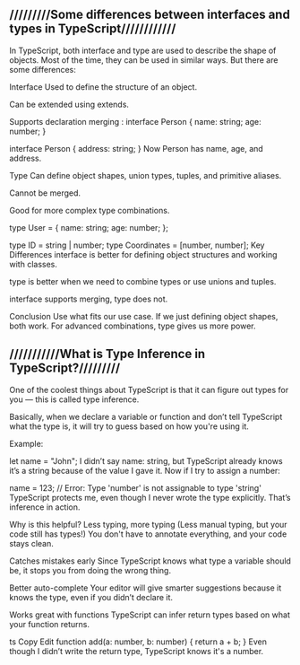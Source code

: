 
/////////Some differences between interfaces and types in TypeScript////////////
--------------------------------------------------------------------------------

In TypeScript, both interface and type are used to describe the shape of objects. Most of the time, they can be used in similar ways. But there are some differences:

Interface
Used to define the structure of an object.

Can be extended using extends.

Supports declaration merging :
interface Person {
  name: string;
  age: number;
}

interface Person {
  address: string;
}
Now Person has name, age, and address.

Type
Can define object shapes, union types, tuples, and primitive aliases.

Cannot be merged.

Good for more complex type combinations.

type User = {
  name: string;
  age: number;
};

type ID = string | number;
type Coordinates = [number, number];
Key Differences
interface is better for defining object structures and working with classes.

type is better when we need to combine types or use unions and tuples.

interface supports merging, type does not.

Conclusion
Use what fits our use case. If we just defining object shapes, both work. For advanced combinations, type gives us more power.



///////////What is Type Inference in TypeScript?/////////
---------------------------------------------------------
One of the coolest things about TypeScript is that it can figure out types for you — this is called type inference.

Basically, when we declare a variable or function and don’t tell TypeScript what the type is, it will try to guess based on how you're using it.

Example:

let name = "John";
I didn’t say name: string, but TypeScript already knows it’s a string because of the value I gave it. Now if I try to assign a number:


name = 123; // Error: Type 'number' is not assignable to type 'string'
TypeScript protects me, even though I never wrote the type explicitly. That’s inference in action.

Why is this helpful?
Less typing, more typing 
(Less manual typing, but your code still has types!)
You don't have to annotate everything, and your code stays clean.

Catches mistakes early
Since TypeScript knows what type a variable should be, it stops you from doing the wrong thing.

Better auto-complete
Your editor will give smarter suggestions because it knows the type, even if you didn’t declare it.

Works great with functions
TypeScript can infer return types based on what your function returns.

ts
Copy
Edit
function add(a: number, b: number) {
  return a + b;
}
Even though I didn’t write the return type, TypeScript knows it's a number.

